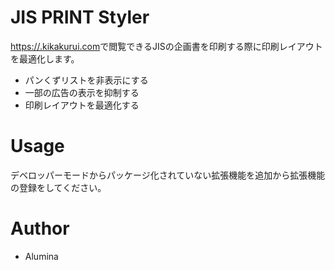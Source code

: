 # JIS PRINT Styler

[https://.kikakurui.com](kikakurui.com)で閲覧できるJISの企画書を印刷する際に印刷レイアウトを最適化します。

- パンくずリストを非表示にする
- 一部の広告の表示を抑制する
- 印刷レイアウトを最適化する

# Usage

デベロッパーモードからパッケージ化されていない拡張機能を追加から拡張機能の登録をしてください。

# Author

* Alumina
